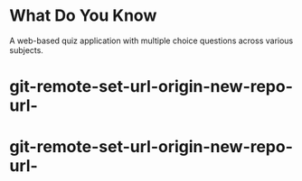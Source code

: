 # What Do You Know

A web-based quiz application with multiple choice questions across various subjects.
# git-remote-set-url-origin-new-repo-url-
# git-remote-set-url-origin-new-repo-url-
